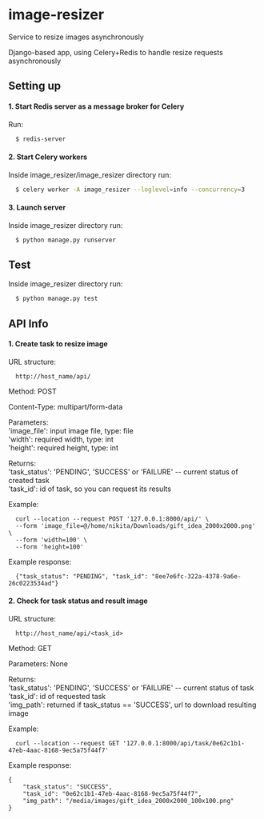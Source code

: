 # image-resizer
Service to resize images asynchronously

Django-based app, using Celery+Redis to handle resize requests asynchronously

## Setting up

#### 1. Start Redis server as a message broker for Celery  
Run:
```bash
  $ redis-server
```
#### 2. Start Celery workers  
Inside image_resizer/image_resizer directory run:
```bash
  $ celery worker -A image_resizer --loglevel=info --concurrency=3
```
#### 3. Launch server  
Inside image_resizer directory run:
```bash
  $ python manage.py runserver
```

## Test

Inside image_resizer directory run:
```bash
  $ python manage.py test
```
## API Info

#### 1. Create task to resize image
URL structure:
```
  http://host_name/api/
```
Method: POST

Content-Type: multipart/form-data  

Parameters:  
'image_file': input image file, type: file  
'width': required width, type: int  
'height': required height, type: int  

Returns:  
'task_status': 'PENDING', 'SUCCESS' or 'FAILURE' -- current status of created task  
'task_id': id of task, so you can request its results

Example:  
```curl
  curl --location --request POST '127.0.0.1:8000/api/' \
  --form 'image_file=@/home/nikita/Downloads/gift_idea_2000x2000.png' \
  --form 'width=100' \
  --form 'height=100'  
```  
Example response:  
```
  {"task_status": "PENDING", "task_id": "8ee7e6fc-322a-4378-9a6e-26c0223534ad"}
```
  
  
#### 2. Check for task status and result image  
URL structure:
```
  http://host_name/api/<task_id>
```
Method: GET

Parameters: None

Returns:  
'task_status': 'PENDING', 'SUCCESS' or 'FAILURE' -- current status of task  
'task_id': id of requested task  
'img_path': returned if task_status == 'SUCCESS', url to download resulting image  

Example:  
```curl
  curl --location --request GET '127.0.0.1:8000/api/task/0e62c1b1-47eb-4aac-8168-9ec5a75f44f7'
```

Example response:
```
{
    "task_status": "SUCCESS",
    "task_id": "0e62c1b1-47eb-4aac-8168-9ec5a75f44f7",
    "img_path": "/media/images/gift_idea_2000x2000_100x100.png"
}
```
